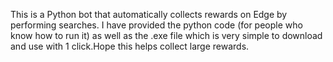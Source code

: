 This is a Python bot that automatically collects rewards on Edge by performing searches. I have provided the python code (for people who know how to run it) as well as the .exe file which is very simple to download and use with 1 click.Hope this helps collect large rewards.
